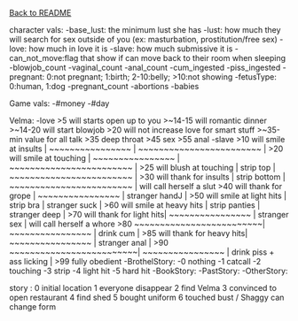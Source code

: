 [Back to README](README.md)

character vals:
    -base_lust: the minimum lust she has
    -lust: how much they will search for sex outside of you (ex: masturbation, prostitution/free sex)
    -love: how much in love it is
    -slave: how much submissive it is
    -can_not_move:flag that show if can move back to their room when sleeping
    -blowjob_count
    -vaginal_count
    -anal_count
    -cum_ingested
    -piss_ingested
    -pregnant: 0:not pregnant; 1:birth; 2-10:belly; >10:not showing
    -fetusType: 0:human, 1:dog
    -pregnant_count
    -abortions
    -babies

Game vals:
    -#money
    -#day

Velma:
    -love
        >5        will starts open up to you
        >~14-15   will romantic dinner
        >~14-20   will start blowjob
        >20       will not increase love for smart stuff
        >~35-min  value for all talk
        >35       deep throat
        >45       sex
        >55       anal
    -slave
        >10 will smile at insults    | ~~~~~~~~~~~~~~~~ | ~~~~~~~~~~~~~~~~~~~~~~~~ |
        >20 will smile at touching   | ~~~~~~~~~~~~~~~~ | ~~~~~~~~~~~~~~~~~~~~~~~~ |
        >25 will blush at touching   | strip top        | ~~~~~~~~~~~~~~~~~~~~~~~~ |
        >30 will thank for insults   | strip bottom     | ~~~~~~~~~~~~~~~~~~~~~~~~ | will call herself a slut
        >40 will thank for grope     | ~~~~~~~~~~~~~~~~ | stranger handJ           |
        >50 will smile at light hits | strip bra        | stranger suck            |
        >60 will smile at heavy hits | strip panties    | stranger deep            |
        >70 will thank for light hits| ~~~~~~~~~~~~~~~~ | stranger sex             | will call herself a whore
        >80 ~~~~~~~~~~~~~~~~~~~~~~~~~| ~~~~~~~~~~~~~~~~ | drink cum                |
        >85 will thank for heavy hits| ~~~~~~~~~~~~~~~~ | stranger anal            |
        >90 ~~~~~~~~~~~~~~~~~~~~~~~~~| ~~~~~~~~~~~~~~~~ | drink piss + ass licking |
        >99 fully obedient
    -BrothelStory:
        -0 nothing
        -1 catcall
        -2 touching
        -3 strip
        -4 light hit
        -5 hard hit
    -BookStory:
    -PastStory:
    -OtherStory:

story :
    0 initial location
    1 everyone disappear
    2 find Velma
    3 convinced to open restaurant
    4 find shed
    5 bought uniform
    6 touched bust / Shaggy can change form